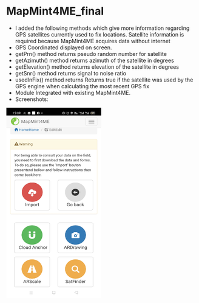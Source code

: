 # MapMint4ME_final
* I added the following methods which give more information regarding GPS satellites currently used to fix locations. Satellite information is required because MapMint4ME acquires data without internet
* GPS Coordinated displayed on screen.
* getPrn()  method returns pseudo random number for satellite
* getAzimuth() method  returns azimuth of the satellite in degrees 
* getElevation() method returns  elevation of the satellite in degrees
* getSnr() method returns signal to noise ratio
* usedInFix() method returns Returns true if the satellite was used by the GPS engine when calculating the most recent GPS fix
* Module Integrated with existing MapMint4ME.
* Screenshots:


<img src = "output/op1.jpg" width = "250" height="500" />

